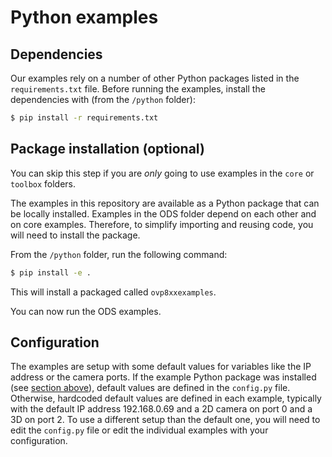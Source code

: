 # Python examples

## Dependencies
Our examples rely on a number of other Python packages listed in the `requirements.txt` file. Before running the examples, install the dependencies with (from the `/python` folder):
```sh
$ pip install -r requirements.txt
```

## Package installation (optional)
You can skip this step if you are *only* going to use examples in the `core` or `toolbox` folders.

The examples in this repository are available as a Python package that can be locally installed. 
Examples in the ODS folder depend on each other and on core examples. Therefore, to simplify importing and reusing code, you will need to install the package.

From the `/python` folder, run the following command:
```sh
$ pip install -e .
```
This will install a packaged called `ovp8xxexamples`.

You can now run the ODS examples.

## Configuration
The examples are setup with some default values for variables like the IP address or the camera ports. If the example Python package was installed (see [section above](#package-installation-optional)), default values are defined in the `config.py` file. Otherwise, hardcoded default values are defined in each example, typically with the default IP address 192.168.0.69 and a 2D camera on port 0 and a 3D on port 2. To use a different setup than the default one, you will need to edit the `config.py` file or edit the individual examples with your configuration. 